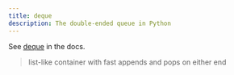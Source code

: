 ```yaml
---
title: deque
description: The double-ended queue in Python
---
```



See [deque](https://docs.python.org/3/library/collections.html#collections.deque) in the docs.


> list-like container with fast appends and pops on either end
